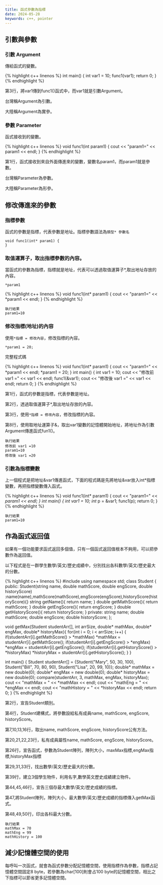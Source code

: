 ```yaml
---
title: 函式參數為指標
date: 2024-05-28
keywords: c++, pointer
---
```


## 引數與參數

### 引數 Argument

傳給函式的變數。

{% highlight c++ linenos %}
int main() {
    int var1 = 10;
    func1(var1);
    return 0;
}
{% endhighlight %}

第3行，將var1傳到func1()函式中，而var1就是引數Argument。

台灣稱Argument為引數。

大陸稱Argument為實參。

### 參數 Parameter

函式接收到的變數。

{% highlight c++ linenos %}
void func1(int param1) {
    cout << "param1=" << param1 << endl;
}
{% endhighlight %}

第1行，函式接收到來自外面傳進來的變數，變數名param1，而param1就是參數。

台灣稱Parameter為參數。

大陸稱Parameter為形參。

## 修改傳進來的參數

### 指標參數

函式的參數是指標，代表參數是地址。指標參數語法為`類型* 參數名`

```
void func1(int* param1) {
}
```

### 取值運算子，取出指標參數的內容。

當函式的參數為指標，指標就是地址，代表可以透過取值運算子*,取出地址存放的內容。

```
*param1
```
{% highlight c++ linenos %}
void func1(int* param1) {
    cout << "param1=" << *param1 << endl;
}
{% endhighlight %}


```
執行結果
param1=10

```

### 修改指標(地址)的內容

使用`*指標 = 修改內容`，修改指標的內容。

```
*param1 = 20;
```

完整程式碼

{% highlight c++ linenos %}
void func1(int* param1) {
    cout << "param1=" << *param1 << endl;
    *param1 = 20;
}
int main() {
    int var1 = 10;
    cout << "修改前 var1 =" << var1 << endl;
    func1(&var1);
    cout << "修改後 var1 =" << var1 << endl;
    return 0;
}
{% endhighlight %}

第1行，函式的參數是指標，代表參數是地址。

第2行，透過取值運算子*,取出地址存放的內容。

第3行，使用`*指標 = 修改內容`，修改指標的內容。

第8行，使用取地址運算子&，取出var1變數的記憶體開始地址，將地址作為引數Argument傳進函式fun1()。

```
執行結果
修改前 var1 =10
param1=10
修改後 var1 =20
```

### 引數為指標變數

上一個程式是把地址&var1傳進函式，下面的程式碼是先將地址&var放入int*指標變數，再把指標變數傳入函式。

{% highlight c++ linenos %}
void func1(int* param1) {
    cout << "param1=" << *param1 << endl;
}
int main() {
    int var1 = 10;
    int* p = &var1;
    func1(p);
    return 0;
}
{% endhighlight %}

```
執行結果
param1=10
```

## 作為函式返回值

如果有一個功能要求函式返回多個值，只有一個函式返回值根本不夠用，可以把參數作為返回值。

以下程式是在一群學生數學/英文/歷史成績中，分別找出各科數學/英文/歷史最大的分數。

{% highlight c++ linenos %}
#include <iostream>
using namespace std;
class Student {
public:
    Student(string name, double mathScore, double engScore, double historyScore)
    :name(name),mathScore(mathScore),engScore(engScore),historyScore(historyScore){}
    string getName(){
        return name;
    }
    double getMathScore(){
        return mathScore;
    }
    double getEngScore(){
        return engScore;
    }
    double getHistoryScore(){
        return historyScore;
    }
private:
    string name;
    double mathScore;
    double engScore;
    double historyScore;
};

void getMax(Student studentArr[], int arrSize, double* mathMax, double* engMax, double* historyMax){
    for(int i = 0; i < arrSize; i++) {
        if(studentArr[i].getMathScore() > *mathMax)
            *mathMax = studentArr[i].getMathScore();
        if(studentArr[i].getEngScore() > *engMax)
            *engMax = studentArr[i].getEngScore();
        if(studentArr[i].getHistoryScore() > *historyMax)
            *historyMax = studentArr[i].getHistoryScore();
    }
}

int main() {
    Student studentArr[] =
    {Student("Mary", 50, 30, 100),
     Student("Bill", 70, 80, 90),
     Student("Lisa", 20, 99, 10)};
    double* mathMax = new double(0);
    double* engMax = new double(0);
    double* historyMax = new double(0);
    compare(studentArr, 3, mathMax, engMax, historyMax);
    cout << "mathMax = " << *mathMax << endl;
    cout << "mathEng = " << *engMax << endl;
    cout << "mathHistory = " << *historyMax << endl;
    return 0;
}
{% endhighlight %}

第2行，宣告Student類別。

第4行，Student建構式，將參數設給私有成員name, mathScore, engScore, historyScore。

第7,10,13,16行，取出name, mathScore, engScore, historyScore公有方法。

第20,21,22,23行，私有成員屬性name, mathScore, engScore, historyScore。

第26行，宣告函式，參數為Student陣列，陣列大小，maxMax指標,engMax指標,historyMax指標

第29,31,33行，找出數學/英文/歷史最大的分數。

第39行，建立3個學生物件，利用名字,數學英文歷史成績建立物件。

第44,45,46行，宣告三個存最大數學/英文/歷史成績的指標。

第47,將Student陣列，陣列大小，最大數學/英文/歷史成績的指標傳入getMax函式。

第48,49,50行，印出各科最大分數。

```
執行結果
mathMax = 70
mathEng = 99
mathHistory = 100
```

## 減少記憶體空間的使用

每呼叫一次函式，就會為函式參數分配記憶體空間，使用指標作為參數，指標占記憶體空間固定8 byte，若參數為char[100]則會占100 byte的記憶體空間，相比之下指標可以節省更多記憶體空間。